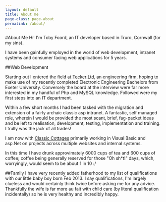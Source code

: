 ```yaml
---
layout: default
title: About me
page-class: page-about
permalink: /about/
---
```

#About Me
Hi! I'm Toby Foord, an IT developer based in Truro, Cornwall (for my sins).

I have been gainfully employed in the world of web development, intranet systems and consumer facing web applications for 5 years. 

##Web Development

Starting out I entered the field at [Tecker Ltd][tecker], an engineering firm, hoping to make use of my recently completed Electronic Engineering Bachelors from Exeter University. Conversely the board at the interview were far more interested in my handful of Php and MySQL knowledge. Followed were my first steps into an IT department.

Within a few short months I had been tasked with the migration and extension of a fairly archaic classic asp intranet. A fantastic, self managed role, wherein I would be provided the most scant, brief, fag-packet ideas and be left to realisation, development, testing, implementation and training. I trully was the jack of all trades!

I am now with [Classic Cottages][classic] primarily working in Visual Basic and asp.Net on projects across multiple websites and internal systems.

In this time I have drunk approvimately 6000 cups of tea and 600 cups of coffee; coffee being generally reserved for those "Oh sh*t!" days, which, worryingly, would seem to be about 1 in 10 :/

##Family
I have very recently added fatherhood to my list of qualifications with our little baby boy born Feb 2013. I say qualifications, I'm largely clueless and would certainly think twice before asking me for any advice. Thankfully the wife is far more au fait with child care (by literal qualification incidentally) so he is very healthy and incredibly happy.


[tecker]: http://www.tecker.co.uk
[classic]: http://www.classic.co.uk